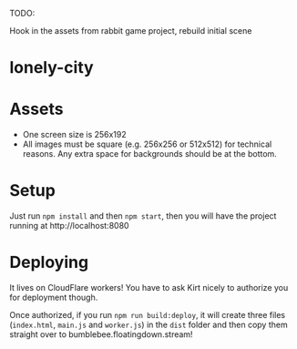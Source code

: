 TODO:

Hook in the assets from rabbit game project, rebuild initial scene

# lonely-city

# Assets

- One screen size is 256x192
- All images must be square (e.g. 256x256 or 512x512) for technical reasons. Any extra space for backgrounds should be at the bottom.

# Setup

Just run `npm install` and then `npm start`, then you will have the project running at http://localhost:8080

# Deploying

It lives on CloudFlare workers! You have to ask Kirt nicely to authorize you for deployment though.

Once authorized, if you run `npm run build:deploy`, it will create three files (`index.html`, `main.js` and `worker.js`) in the `dist` folder and then copy them straight over to bumblebee.floatingdown.stream!

